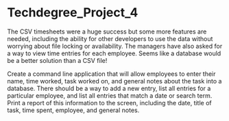 # Techdegree_Project_4


The CSV timesheets were a huge success but some more features are needed, including the ability for other developers to use the data without worrying about file locking or availability. The managers have also asked for a way to view time entries for each employee. Seems like a database would be a better solution than a CSV file!

Create a command line application that will allow employees to enter their name, time worked, task worked on, and general notes about the task into a database. There should be a way to add a new entry, list all entries for a particular employee, and list all entries that match a date or search term. Print a report of this information to the screen, including the date, title of task, time spent, employee, and general notes.
